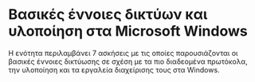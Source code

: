 # Βασικές έννοιες δικτύων και υλοποίηση στα Microsoft Windows

Η ενότητα περιλαμβάνει 7 ασκήσεις με τις οποίες παρουσιάζονται οι βασικές έννοιες δικτύωσης σε σχέση με τα πιο διαδεομένα πρωτόκολα, την υλοποίηση και τα εργαλεία διαχείρισης τους στα Windows. 